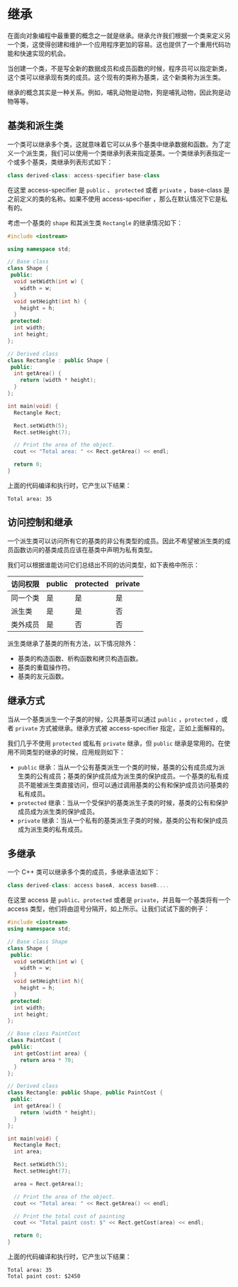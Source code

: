 # 继承

在面向对象编程中最重要的概念之一就是继承。继承允许我们根据一个类来定义另一个类，这使得创建和维护一个应用程序更加的容易。这也提供了一个重用代码功能和快速实现的机会。

当创建一个类，不是写全新的数据成员和成员函数的时候，程序员可以指定新类，这个类可以继承现有类的成员。这个现有的类称为基类，这个新类称为派生类。

继承的概念其实是一种关系。例如，哺乳动物是动物，狗是哺乳动物，因此狗是动物等等。

## 基类和派生类

一个类可以继承多个类，这就意味着它可以从多个基类中继承数据和函数。为了定义一个派生类，我们可以使用一个类继承列表来指定基类。一个类继承列表指定一个或多个基类，类继承列表形式如下：

```c++
class derived-class: access-specifier base-class
```

在这里 access-specifier 是 `public` 、 `protected` 或者 `private` ，base-class 是之前定义的类的名称。如果不使用 access-specifier ，那么在默认情况下它是私有的。

考虑一个基类的 `shape` 和其派生类 `Rectangle` 的继承情况如下：

```c++
#include <iostream>

using namespace std;

// Base class
class Shape {
 public:
  void setWidth(int w) {
    width = w;
  }
  void setHeight(int h) {
    height = h;
  }
 protected:
  int width;
  int height;
};

// Derived class
class Rectangle : public Shape {
 public:
  int getArea() {
    return (width * height);
  }
};

int main(void) {
  Rectangle Rect;

  Rect.setWidth(5);
  Rect.setHeight(7);

  // Print the area of the object.
  cout << "Total area: " << Rect.getArea() << endl;

  return 0;
}
```

上面的代码编译和执行时，它产生以下结果：

```
Total area: 35
```

## 访问控制和继承

一个派生类可以访问所有它的基类的非公有类型的成员。因此不希望被派生类的成员函数访问的基类成员应该在基类中声明为私有类型。

我们可以根据谁能访问它们总结出不同的访问类型，如下表格中所示：

| 访问权限 | public | protected | private |
| -------- | ------ | --------- | ------- |
| 同一个类 | 是     | 是        | 是      |
| 派生类   | 是     | 是        | 否      |
| 类外成员 | 是     | 否        | 否      |

派生类继承了基类的所有方法，以下情况除外：

- 基类的构造函数、析构函数和拷贝构造函数。　　　　
- 基类的重载操作符。　
- 基类的友元函数。

## 继承方式

当从一个基类派生一个子类的时候，公共基类可以通过 `public` ，`protected` ，或者 `private` 方式被继承。继承方式被 access-specifier 指定，正如上面解释的。

我们几乎不使用 `protected` 或私有 `private`  继承，但 `public` 继承是常用的。在使用不同类型的继承的时候，应用规则如下：

- `public` 继承：当从一个公有基类派生一个类的时候，基类的公有成员成为派生类的公有成员；基类的保护成员成为派生类的保护成员。一个基类的私有成员不能被派生类直接访问，但可以通过调用基类的公有和保护成员访问基类的私有成员。
- `protected` 继承：当从一个受保护的基类派生子类的时候，基类的公有和保护成员成为派生类的保护成员。
- `private` 继承：当从一个私有的基类派生子类的时候，基类的公有和保护成员成为派生类的私有成员。

## 多继承

一个 C++ 类可以继承多个类的成员，多继承语法如下：

```c++
class derived-class: access baseA, access baseB....
```

在这里 access 是 `public`、`protected` 或者是 `private`，并且每一个基类将有一个 access 类型，他们将由逗号分隔开，如上所示。让我们试试下面的例子：

```c++
#include <iostream>
using namespace std;

// Base class Shape
class Shape {
 public:
  void setWidth(int w) {
    width = w;
  }
  void setHeight(int h){
    height = h;
  }
 protected:
  int width;
  int height;
};

// Base class PaintCost
class PaintCost {
 public:
  int getCost(int area) {
    return area * 70;
  }
};

// Derived class
class Rectangle: public Shape, public PaintCost {
 public:
  int getArea() {
    return (width * height);
  }
};

int main(void) {
  Rectangle Rect;
  int area;

  Rect.setWidth(5);
  Rect.setHeight(7);

  area = Rect.getArea();

  // Print the area of the object.
  cout << "Total area: " << Rect.getArea() << endl;

  // Print the total cost of painting
  cout << "Total paint cost: $" << Rect.getCost(area) << endl;

  return 0;
}
```

上面的代码编译和执行时，它产生以下结果：

```
Total area: 35
Total paint cost: $2450
```